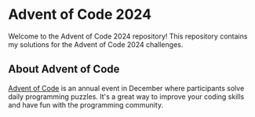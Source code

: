 # Advent of Code 2024

Welcome to the Advent of Code 2024 repository! This repository contains my solutions for the Advent of Code 2024 challenges.

## About Advent of Code

[Advent of Code](https://adventofcode.com/) is an annual event in December where participants solve daily programming puzzles. It's a great way to improve your coding skills and have fun with the programming community.